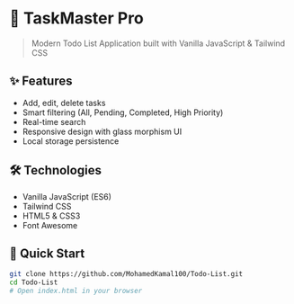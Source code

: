 # 🚀 TaskMaster Pro

> Modern Todo List Application built with Vanilla JavaScript & Tailwind CSS

[Live Demo]: :>>>>> "https://MohamedKamal100.github.io/Todo-List"

## ✨ Features

- Add, edit, delete tasks
- Smart filtering (All, Pending, Completed, High Priority)
- Real-time search
- Responsive design with glass morphism UI
- Local storage persistence

## 🛠️ Technologies

- Vanilla JavaScript (ES6)
- Tailwind CSS
- HTML5 & CSS3
- Font Awesome

## 🚀 Quick Start

```bash
git clone https://github.com/MohamedKamal100/Todo-List.git
cd Todo-List
# Open index.html in your browser
```

